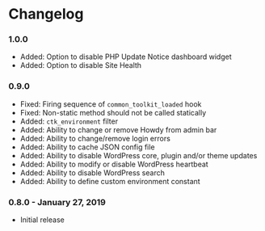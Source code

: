 # Changelog

### 1.0.0

- Added: Option to disable PHP Update Notice dashboard widget
- Added: Option to disable Site Health

### 0.9.0

- Fixed: Firing sequence of `common_toolkit_loaded` hook
- Fixed: Non-static method should not be called statically
- Added: `ctk_environment` filter
- Added: Ability to change or remove Howdy from admin bar
- Added: Ability to change/remove login errors
- Added: Ability to cache JSON config file
- Added: Ability to disable WordPress core, plugin and/or theme updates
- Added: Ability to modify or disable WordPress heartbeat
- Added: Ability to disable WordPress search
- Added: Ability to define custom environment constant

### 0.8.0 - January 27, 2019

- Initial release